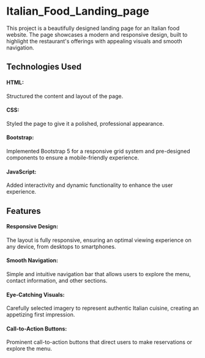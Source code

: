 # Italian_Food_Landing_page
This project is a beautifully designed landing page for an Italian food website. The page showcases a modern and responsive design, built to highlight the restaurant's offerings with appealing visuals and smooth navigation.

## Technologies Used
#### HTML:
Structured the content and layout of the page.
#### CSS:
Styled the page to give it a polished, professional appearance.
#### Bootstrap:
Implemented Bootstrap 5 for a responsive grid system and pre-designed components to ensure a mobile-friendly experience.
#### JavaScript:
Added interactivity and dynamic functionality to enhance the user experience.
## Features

#### Responsive Design:
The layout is fully responsive, ensuring an optimal viewing experience on any device, from desktops to smartphones.
#### Smooth Navigation:
Simple and intuitive navigation bar that allows users to explore the menu, contact information, and other sections.
#### Eye-Catching Visuals:
Carefully selected imagery to represent authentic Italian cuisine, creating an appetizing first impression.
#### Call-to-Action Buttons:
Prominent call-to-action buttons that direct users to make reservations or explore the menu.

